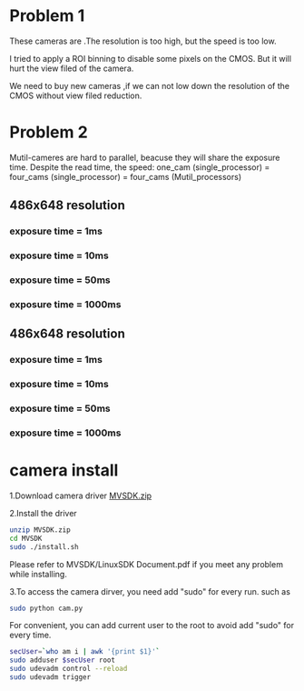 
# Problem 1
These cameras are .The resolution is too high, but the speed is too low.

I tried to apply a ROI binning to disable some pixels on the CMOS. But it will hurt the view filed of the camera.

We need to buy new cameras ,if we can not low down the resolution of the CMOS without view filed reduction. 
# Problem 2
Mutil-cameres are hard to parallel, beacuse they will share the exposure time. 
Despite the read time, the speed:
one_cam (single_processor) = four_cams (single_processor) = four_cams (Mutil_processors)
## 486x648 resolution
### exposure time = 1ms
### exposure time = 10ms
### exposure time = 50ms
### exposure time = 1000ms
## 486x648 resolution
### exposure time = 1ms
### exposure time = 10ms
### exposure time = 50ms
### exposure time = 1000ms








# camera install
1.Download camera driver [MVSDK.zip](https://drive.google.com/file/d/1dOPPfzYnEUw4YZTecg1AgWz3LiztlIDF/view)

2.Install the driver
```bash
unzip MVSDK.zip
cd MVSDK
sudo ./install.sh
```
Please refer to MVSDK/LinuxSDK Document.pdf if you meet any problem while installing.

3.To access the camera dirver, you need add "sudo" for every run. such as
```bash
sudo python cam.py
```
For convenient, you can add current user to the root to avoid add "sudo" for every time.

```bash
secUser=`who am i | awk '{print $1}'` 
sudo adduser $secUser root
sudo udevadm control --reload
sudo udevadm trigger
```
